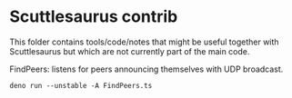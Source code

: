 # Scuttlesaurus contrib

This folder contains tools/code/notes that might be useful together with
Scuttlesaurus but which are not currently part of the main code.

FindPeers: listens for peers announcing themselves with UDP broadcast.

    deno run --unstable -A FindPeers.ts
